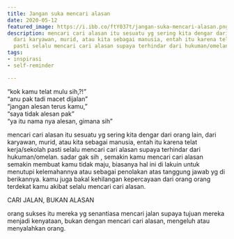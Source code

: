 ```yaml
---
title: Jangan suka mencari alasan
date: 2020-05-12
featured_image: https://i.ibb.co/ftY037t/jangan-suka-mencari-alasan.png
description: mencari cari alasan itu sesuatu yg sering kita dengar dari orang lain,
  dari karyawan, murid, atau kita sebagai manusia, entah itu karena telat kerja/sekolah
  pasti selalu mencari cari alasan supaya terhindar dari hukuman/omelan.
tags:
- inspirasi
- self-reminder

---
```

“kok kamu telat mulu sih,?!” <br>
“anu pak tadi macet dijalan” <br>
“jangan alesan terus kamu,” <br>
“saya tidak alesan pak” <br>
“ya itu nama nya alesan, gimana sih” <br>

mencari cari alasan itu sesuatu yg sering kita dengar dari orang lain, dari karyawan, murid, atau kita sebagai manusia, entah itu karena telat kerja/sekolah pasti selalu mencari cari alasan supaya terhindar dari hukuman/omelan. sadar gak sih , semakin kamu mencari cari alasan semakin membuat kamu tidak maju, biasanya hal ini di lakuin untuk menutupi kelemahannya atau sebagai penolakan atas tanggung jawab yg di berikannya. kamu juga bakal kehilangan kepercayaan dari orang orang terdekat kamu akibat selalu mencari cari alasan.

CARI JALAN, BUKAN ALASAN 

orang sukses itu mereka yg senantiasa mencari jalan supaya tujuan mereka menjadi kenyataan, bukan dengan mencari cari alasan, mengeluh atau menyalahkan orang.